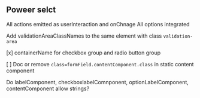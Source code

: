 ## Poweer selct

All actions emitted as userInteraction and onChnage
All options integrated
        
Add validationAreaClassNames to the same element with class `validation-area`

[x] containerName for checkbox group and radio button group

[ ] Doc or remove `class=formField.contentComponent.class` in static content component

Do labelComponent, checkboxlabelComnponent, optionLabelComponent, contentComponent allow strings?